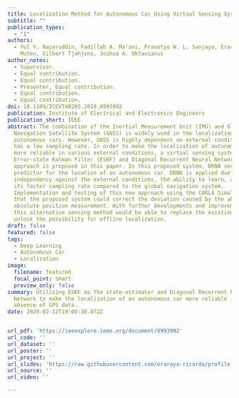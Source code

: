 ```yaml
---
title: Localization Method for Autonomous Car Using Virtual Sensing System
subtitle: ""
publication_types:
  - "1"
authors:
  - Yul Y. Nazaruddin, Fadillah A. Ma'ani, Prasetyo W. L. Sanjaya, Eraraya R.
    Muten, Gilbert Tjahjono, Joshua A. Oktavianus
author_notes:
  - Supervisor.
  - Equal contribution.
  - Equal contribution.
  - Presenter, Equal contribution.
  - Equal contribution.
  - Equal contribution.
doi: 10.1109/ICEVT48285.2019.8993992
publication: Institute of Electrical and Electronics Engineers
publication_short: IEEE
abstract: The combination of the Inertial Measurement Unit (IMU) and Global
  Navigation Satellite System (GNSS) is widely used in the localization of
  autonomous cars. However, GNSS is highly dependent on external conditions and
  has a low sampling rate. In order to make the localization of autonomous cars
  more reliable in various external conditions, a virtual sensing system using
  Error-state Kalman Filter (ESKF) and Diagonal Recurrent Neural Network (DRNN)
  approach is proposed in this paper. In this proposed system, DRNN served as a
  predictor for the location of an autonomous car. DRNN is applied due to its
  independency against the external conditions, the ability to learn, and also
  its faster sampling rate compared to the global navigation system.
  Implementation and testing of this new approach using the CARLA Simulator show
  that the proposed system could correct the deviation caused by the absence of
  absolute position measurement. With further developments and improvements,
  this alternative sensing method would be able to replace the existing GNSS and
  unlock the possibility for offline localization.
draft: false
featured: false
tags:
  - Deep Learning
  - Autonomous Car
  - Localization
image:
  filename: featured
  focal_point: Smart
  preview_only: false
summary: Utilizing ESKF as the state‑estimator and Diagonal Recurrent Neural
  Network to make the localization of an autonomous car more reliable in the
  absence of GPS data.
date: 2020-02-12T19:00:38.872Z


url_pdf: 'https://ieeexplore.ieee.org/document/8993992'
url_code: ''
url_dataset: ''
url_poster: ''
url_project: ''
url_slides: 'https://raw.githubusercontent.com/eraraya-ricardo/profile-page/master/content/publication/localization-method-for-autonomous-car-using-virtual-sensing-system/ICEVT%202019%20-%20ABS-73.pdf'
url_source: ''
url_video: ''

---
```

